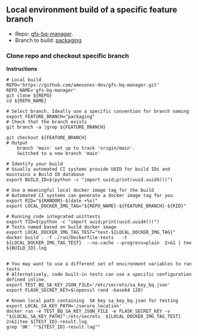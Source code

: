 ## Local environment build of a specific feature branch
* Repo:  [gfs-bq-manager](https://github.com/amesones-dev/gfs-bq-manager.git).  
* Branch to build: [packaging](https://github.com/amesones-dev/gfs-bq-manager/tree/main)

### Clone repo and checkout specific branch
**Instructions**
```shell
# Local build
REPO='https://github.com/amesones-dev/gfs-bq-manager.git'
REPO_NAME='gfs-bq-manager'
git clone ${REPO}
cd ${REPO_NAME}

# Select branch. Ideally use a specific convention for branch naming
export FEATURE_BRANCH="packaging"
# Check that the branch exists
git branch -a |grep ${FEATURE_BRANCH}

git checkout ${FEATURE_BRANCH}
# Output
    branch 'main' set up to track 'origin/main'.
    Switched to a new branch 'main'
````    

```shell
# Identify your build
# Usually automated CI systems provide UUID for build IDs and maintains a Build ID database
export BUILD_ID=$(python -c "import uuid;print(uuid.uuid4())")

# Use a meaningful local docker image tag for the build
# Automated CI systems can generate a docker image tag for you
export RID="${RANDOM}-$(date +%s)" 
export LOCAL_DOCKER_IMG_TAG="${REPO_NAME}-${FEATURE_BRANCH}-${RID}"

```
```shell
# Running code integrated unittests
export TID=$(python -c "import uuid;print(uuid.uuid4())")
# Tests named based on build docker image
export LOCAL_DOCKER_IMG_TAG_TEST="test-${LOCAL_DOCKER_IMG_TAG}"
docker build . -f ./run/Dockerfile-tests   -t ${LOCAL_DOCKER_IMG_TAG_TEST}  --no-cache --progress=plain  2>&1 | tee ${BUILD_ID}.log


# You may want to use a different set of environment variables to run tests
# Alternatively, code built-in tests can use a specific configuration defined inline.
export TEST_BQ_SA_KEY_JSON_FILE='/etc/secrets/sa_key_bq.json'
export FLASK_SECRET_KEY=$(openssl rand -base64 128) 

# Known local path containing  SA key sa_key_bq.json for testing
export LOCAL_SA_KEY_PATH='/secure_location'
docker run -e TEST_BQ_SA_KEY_JSON_FILE -e FLASK_SECRET_KEY -v "${LOCAL_SA_KEY_PATH}":/etc/secrets  ${LOCAL_DOCKER_IMG_TAG_TEST} 2>&1|tee ${TEST_ID}-result.log
grep 'OK' ""${TEST_ID}-result.log"" 

```
